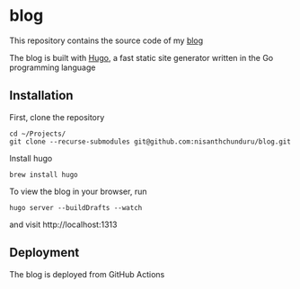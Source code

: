 # blog

This repository contains the source code of my [blog](https://nisanthchunduru.github.io)

The blog is built with [Hugo](https://gohugo.io/), a fast static site generator written in the Go programming language

## Installation

First, clone the repository
```
cd ~/Projects/
git clone --recurse-submodules git@github.com:nisanthchunduru/blog.git
```

Install hugo
```
brew install hugo
```

To view the blog in your browser, run
```
hugo server --buildDrafts --watch
```
and visit http://localhost:1313

## Deployment

The blog is deployed from GitHub Actions
